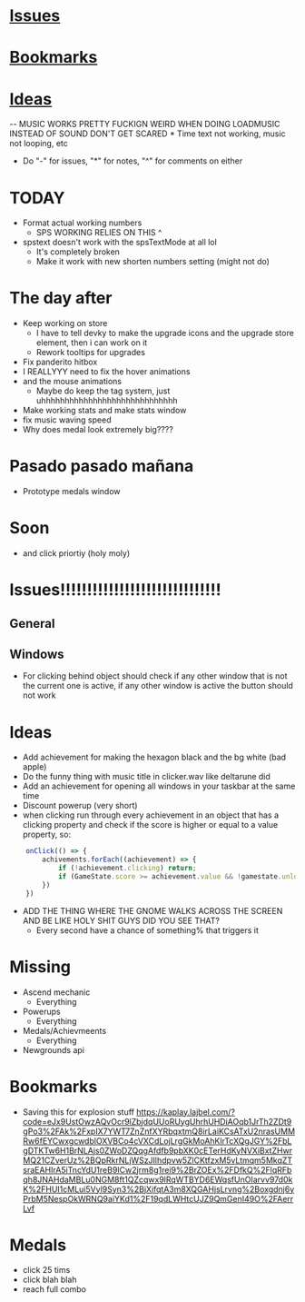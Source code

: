 # [Issues](#issues)
# [Bookmarks](#bookmarks)
# [Ideas](#ideas)

-- MUSIC WORKS PRETTY FUCKIGN WEIRD WHEN DOING LOADMUSIC INSTEAD OF SOUND DON'T GET SCARED
	* Time text not working, music not looping, etc
* Do "-" for issues, "*" for notes, "^" for comments on either

# TODAY
- Format actual working numbers
	* SPS WORKING RELIES ON THIS ^
- spstext doesn't work with the spsTextMode at all lol 
	* It's completely broken
	* Make it work with new shorten numbers setting (might not do)

# The day after
- Keep working on store
	* I have to tell devky to make the upgrade icons and the upgrade store element, then i can work on it 
	* Rework tooltips for upgrades
- Fix panderito hitbox
- I REALLYYY need to fix the hover animations
- and the mouse animations
	* Maybe do keep the tag system, just uhhhhhhhhhhhhhhhhhhhhhhhhhhhhh
- Make working stats and make stats window
- fix music waving speed
- Why does medal look extremely big????

# Pasado pasado mañana
- Prototype medals window

# Soon
- and click priortiy (holy moly)

# Issues!!!!!!!!!!!!!!!!!!!!!!!!!!!!!!
## General

## Windows
* For clicking behind object should check if any other window that is not the current one is active, if any other window is active the button should not work

# Ideas
- Add achievement for making the hexagon black and the bg white (bad apple)
- Do the funny thing with music title in clicker.wav like deltarune did
- Add an achievement for opening all windows in your taskbar at the same time
- Discount powerup (very short)
- when clicking run through every achievement in an object that has a clicking property and check if the score is higher or equal to a value property, so:
```js
	onClick(() => {
		achivements.forEach((achievement) => {
			if (!achievement.clicking) return;
			if (GameState.score >= achievement.value && !gamestate.unlockedAchievements.100score) unlockAchievement(achivements.100score)
		})
	})
```
- ADD THE THING WHERE THE GNOME WALKS ACROSS THE SCREEN AND BE LIKE HOLY SHIT GUYS DID YOU SEE THAT?
	* Every second have a chance of something% that triggers it

# Missing
- Ascend mechanic
	* Everything
- Powerups
	* Everything
- Medals/Achievmeents
	* Everything
- Newgrounds api

# Bookmarks
- Saving this for explosion stuff
https://kaplay.lajbel.com/?code=eJx9UstOwzAQvOcr9lZbjdqUUoRUygUhrhUHDiAOqb1JrTh2ZDt9gPo3%2FAk%2FxpIX7YWT7ZnZnfXYRbqxtmQ8irLaiKCsATxU2nrasUMMRw6fEYCwxgcwdblOXVBCo4cVXCdLojLrgGkMoAhKlrTcXQgJGY%2FbLgDTKTw6H1BrNLAjs0ZWoDZQqgAfdfb9pbXK0cETerHdKyNVXiBxtZHwrMQ21CZverUz%2BQpRkrNLjWSzJIlhdpvw5ZlCKtfzxM5vLtmqm5MkqZTsraEAHIrA5iTncYdU1reB9ICw2jrm8g1rei9%2BrZOEx%2FDfkQ%2FlqRFbqh8JNAHdaMBLu0NGM8ft1QZcqwx9lRqWTBYD6EWqsfUnOIarvv97d0kK%2FHUI1cMLui5Vyl9Syn3%2BjXifqtA3m8XQGAHjsLrvng%2Boxgdnj6yPrbM5NespOkWRNQ9aiYKd1%2F19qdLWHtcUJZ9QmGenI49O%2FAerrLvf

# Medals
- click 25 tims
- click blah blah
- reach full combo